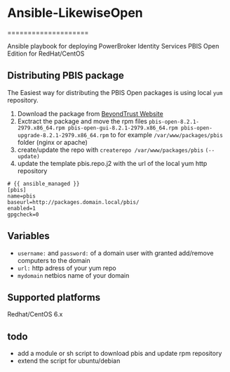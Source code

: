 # Ansible-LikewiseOpen
====================

Ansible playbook for deploying PowerBroker Identity Services PBIS Open Edition for RedHat/CentOS

## Distributing PBIS package

The Easiest  way for distributing the PBIS Open packages is using local `yum` repository.

1. Download the package from [BeyondTrust Website](http://download1.beyondtrust.com/Technical-Support/Downloads/PowerBroker-Identity-Services-Open-Edition/?Pass=True)
2. Exctract the package and move the rpm files `pbis-open-8.2.1-2979.x86_64.rpm pbis-open-gui-8.2.1-2979.x86_64.rpm pbis-open-upgrade-8.2.1-2979.x86_64.rpm` to  for example `/var/www/packages/pbis` folder (nginx or apache)
3. create/update the repo with `createrepo /var/www/packages/pbis`   `(--update)`
4. update the template pbis.repo.j2 with the url of the local yum http repository 
```
# {{ ansible_managed }}
[pbis]
name=pbis
baseurl=http://packages.domain.local/pbis/
enabled=1
gpgcheck=0
```

## Variables
* `username:` and `password:` of a domain user with granted add/remove computers to the domain
* `url:` http adress of your yum repo 
* `mydomain` netbios name of your domain
 

## Supported platforms
Redhat/CentOS 6.x


## todo
* add a module or sh script to download pbis and update rpm repository
* extend the script for ubuntu/debian



